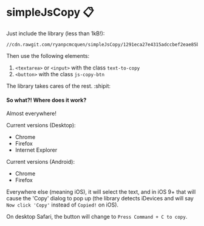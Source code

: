 # simpleJsCopy :clipboard:

Just include the library (less than 1kB!):

    //cdn.rawgit.com/ryanpcmcquen/simpleJsCopy/1291eca27e4315adccbef2eae85b5d58af924614/simpleJsCopy.min.js

Then use the following elements:

1. `<textarea>` or `<input>` with the class `text-to-copy`
2. `<button>` with the class `js-copy-btn`

The library takes cares of the rest. :shipit:

#### So what?! Where does it work?

Almost everywhere!

Current versions (Desktop):

- Chrome
- Firefox
- Internet Explorer

Current versions (Android):

- Chrome
- Firefox


Everywhere else (meaning iOS), it will select the text, and in iOS 9+ that will cause the 'Copy' dialog to pop up (the library detects iDevices and will say `Now click 'Copy'` instead of `Copied!` on iOS).

On desktop Safari, the button will change to `Press Command + C to copy`.
